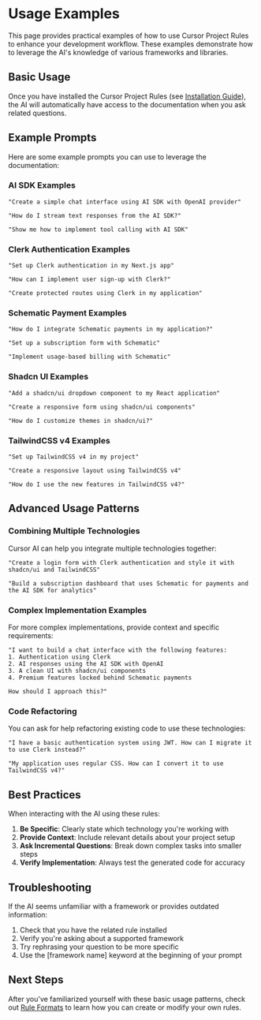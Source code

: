 # Usage Examples

This page provides practical examples of how to use Cursor Project Rules to enhance your development workflow. These examples demonstrate how to leverage the AI's knowledge of various frameworks and libraries.

## Basic Usage

Once you have installed the Cursor Project Rules (see [Installation Guide](Installation-Guide)), the AI will automatically have access to the documentation when you ask related questions.

## Example Prompts

Here are some example prompts you can use to leverage the documentation:

### AI SDK Examples

```
"Create a simple chat interface using AI SDK with OpenAI provider"
```

```
"How do I stream text responses from the AI SDK?"
```

```
"Show me how to implement tool calling with AI SDK"
```

### Clerk Authentication Examples

```
"Set up Clerk authentication in my Next.js app"
```

```
"How can I implement user sign-up with Clerk?"
```

```
"Create protected routes using Clerk in my application"
```

### Schematic Payment Examples

```
"How do I integrate Schematic payments in my application?"
```

```
"Set up a subscription form with Schematic"
```

```
"Implement usage-based billing with Schematic"
```

### Shadcn UI Examples

```
"Add a shadcn/ui dropdown component to my React application"
```

```
"Create a responsive form using shadcn/ui components"
```

```
"How do I customize themes in shadcn/ui?"
```

### TailwindCSS v4 Examples

```
"Set up TailwindCSS v4 in my project"
```

```
"Create a responsive layout using TailwindCSS v4"
```

```
"How do I use the new features in TailwindCSS v4?"
```

## Advanced Usage Patterns

### Combining Multiple Technologies

Cursor AI can help you integrate multiple technologies together:

```
"Create a login form with Clerk authentication and style it with shadcn/ui and TailwindCSS"
```

```
"Build a subscription dashboard that uses Schematic for payments and the AI SDK for analytics"
```

### Complex Implementation Examples

For more complex implementations, provide context and specific requirements:

```
"I want to build a chat interface with the following features:
1. Authentication using Clerk
2. AI responses using the AI SDK with OpenAI
3. A clean UI with shadcn/ui components
4. Premium features locked behind Schematic payments

How should I approach this?"
```

### Code Refactoring

You can ask for help refactoring existing code to use these technologies:

```
"I have a basic authentication system using JWT. How can I migrate it to use Clerk instead?"
```

```
"My application uses regular CSS. How can I convert it to use TailwindCSS v4?"
```

## Best Practices

When interacting with the AI using these rules:

1. **Be Specific**: Clearly state which technology you're working with
2. **Provide Context**: Include relevant details about your project setup
3. **Ask Incremental Questions**: Break down complex tasks into smaller steps
4. **Verify Implementation**: Always test the generated code for accuracy

## Troubleshooting

If the AI seems unfamiliar with a framework or provides outdated information:

1. Check that you have the related rule installed
2. Verify you're asking about a supported framework
3. Try rephrasing your question to be more specific
4. Use the [framework name] keyword at the beginning of your prompt

## Next Steps

After you've familiarized yourself with these basic usage patterns, check out [Rule Formats](Rule-Formats) to learn how you can create or modify your own rules.
